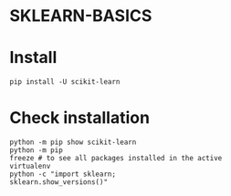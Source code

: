 # SKLEARN-BASICS
# Install

<code>pip install -U scikit-learn</code>

# Check installation

<code>python -m pip show scikit-learn</code><br>
<code>python -m pip freeze  # to see all packages installed in the active virtualenv</code><br>
<code>python -c "import sklearn; sklearn.show_versions()"</code>
